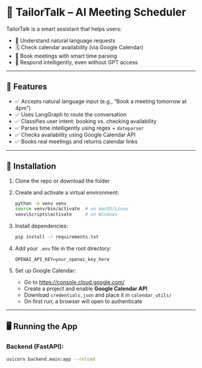 # 🧵 TailorTalk – AI Meeting Scheduler

TailorTalk is a smart assistant that helps users:
- 🧠 Understand natural language requests
- 🗓️ Check calendar availability (via Google Calendar)
- 📅 Book meetings with smart time parsing
- 💬 Respond intelligently, even without GPT access

---

## 🔧 Features

- ✅ Accepts natural language input (e.g., “Book a meeting tomorrow at 4pm”)
- ✅ Uses LangGraph to route the conversation
- ✅ Classifies user intent: booking vs. checking availability
- ✅ Parses time intelligently using regex + `dateparser`
- ✅ Checks availability using Google Calendar API
- ✅ Books real meetings and returns calendar links

---

## 🚀 Installation

1. Clone the repo or download the folder
2. Create and activate a virtual environment:
    ```bash
    python -m venv venv
    source venv/bin/activate  # on macOS/Linux
    venv\Scripts\activate     # on Windows
    ```

3. Install dependencies:
    ```bash
    pip install -r requirements.txt
    ```

4. Add your `.env` file in the root directory:

    ```env
    OPENAI_API_KEY=your_openai_key_here
    ```

5. Set up Google Calendar:
   - Go to https://console.cloud.google.com/
   - Create a project and enable **Google Calendar API**
   - Download `credentials.json` and place it in `calendar_utils/`
   - On first run, a browser will open to authenticate

---

## 🖥️ Running the App

### Backend (FastAPI):
```bash
uvicorn backend.main:app --reload
